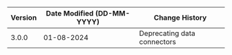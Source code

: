 | **Version** | **Date Modified (DD-MM-YYYY)** | **Change History**                                                             |
|-------------|--------------------------------|--------------------------------------------------------------------------------|
| 3.0.0       | 01-08-2024                     | Deprecating data connectors |
